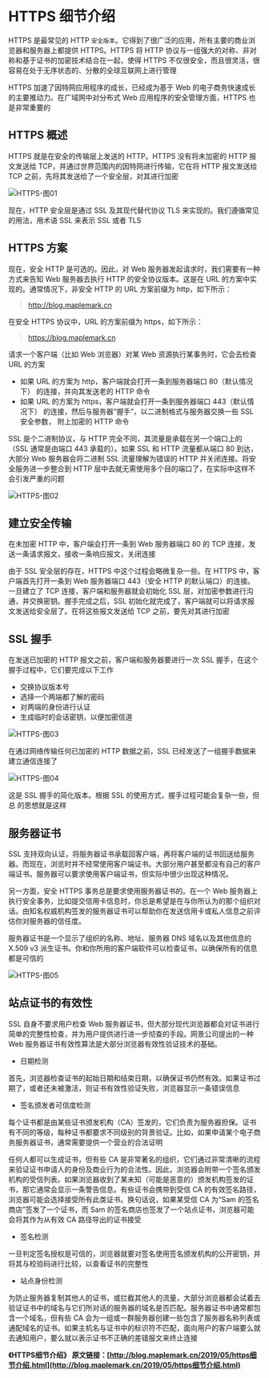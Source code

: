 # HTTPS 细节介绍

HTTPS 是最常见的 HTTP `安全版本`。它得到了很广泛的应用，所有主要的商业浏览器和服务器上都提供 HTTPS。HTTPS 将 HTTP 协议与一组强大的对称、非对称和基于证书的加密技术结合在一起，使得 HTTPS 不仅很安全，而且很灵活，很容易在处于无序状态的、分散的全球互联网上进行管理

HTTPS 加速了因特网应用程序的成长，已经成为基于 Web 的电子商务快速成长的主要推动力。在广域网中对分布式 Web 应用程序的安全管理方面，HTTPS 也是非常重要的

## HTTPS 概述

HTTPS 就是在安全的传输层上发送的 HTTP。HTTPS 没有将未加密的 HTTP 报文发送给 TCP，并通过世界范围内的因特网进行传输，它在将 HTTP 报文发送给 TCP 之前，先将其发送给了一个安全层，对其进行加密

![HTTPS-图01](./assets/https-01.png)

现在，HTTP 安全层是通过 SSL 及其现代替代协议 TLS 来实现的。我们遵循常见的用法，用术语 SSL 来表示 SSL 或者 TLS

## HTTPS 方案

现在，安全 HTTP 是可选的。因此，对 Web 服务器发起请求时，我们需要有一种方式来告知 Web 服务器去执行 HTTP 的安全协议版本。这是在 URL 的方案中实现的。通常情况下，非安全 HTTP 的 URL 方案前缀为 http，如下所示：

> http://blog.maplemark.cn

在安全 HTTPS 协议中，URL 的方案前缀为 https，如下所示：

> https://blog.maplemark.cn

请求一个客户端（比如 Web 浏览器）对某 Web 资源执行某事务时，它会去检查 URL 的方案

- 如果 URL 的方案为 http，客户端就会打开一条到服务器端口 80（默认情况下）
的连接，并向其发送老的 HTTP 命令
- 如果 URL 的方案为 https，客户端就会打开一条到服务器端口 443（默认情况下）
的连接，然后与服务器“握手”，以二进制格式与服务器交换一些 SSL 安全参数，
附上加密的 HTTP 命令

SSL 是个二进制协议，与 HTTP 完全不同，其流量是承载在另一个端口上的（SSL 通常是由端口 443 承载的）。如果 SSL 和 HTTP 流量都从端口 80 到达，大部分 Web 服务器会将二进制 SSL 流量理解为错误的 HTTP 并关闭连接。将安全服务进一步整合到 HTTP 层中去就无需使用多个目的端口了，在实际中这样不会引发严重的问题

![HTTPS-图02](./assets/https-02.png)

## 建立安全传输

在未加密 HTTP 中，客户端会打开一条到 Web 服务器端口 80 的 TCP 连接，发送一条请求报文，接收一条响应报文，关闭连接

由于 SSL 安全层的存在，HTTPS 中这个过程会略微复杂一些。在 HTTPS 中，客户端首先打开一条到 Web 服务器端口 443（安全 HTTP 的默认端口）的连接。一旦建立了 TCP 连接，客户端和服务器就会初始化 SSL 层，对加密参数进行沟通，并交换密钥。握手完成之后，SSL 初始化就完成了，客户端就可以将请求报文发送给安全层了。在将这些报文发送给 TCP 之前，要先对其进行加密

## SSL 握手

在发送已加密的 HTTP 报文之前，客户端和服务器要进行一次 SSL 握手，在这个握手过程中，它们要完成以下工作

- 交换协议版本号
- 选择一个两端都了解的密码
- 对两端的身份进行认证
- 生成临时的会话密钥，以便加密信道

![HTTPS-图03](./assets/https-03.png)

在通过网络传输任何已加密的 HTTP 数据之前，SSL 已经发送了一组握手数据来建立通信连接了

![HTTPS-图04](./assets/https-04.png)

这是 SSL 握手的简化版本。根据 SSL 的使用方式，握手过程可能会复杂一些，但总
的思想就是这样

## 服务器证书

SSL 支持双向认证，将服务器证书承载回客户端，再将客户端的证书回送给服务器。而现在，浏览时并不经常使用客户端证书。大部分用户甚至都没有自己的客户端证书。服务器可以要求使用客户端证书，但实际中很少出现这种情况。

另一方面，安全 HTTPS 事务总是要求使用服务器证书的。在一个 Web 服务器上执行安全事务，比如提交信用卡信息时，你总是希望是在与你所认为的那个组织对话。由知名权威机构签发的服务器证书可以帮助你在发送信用卡或私人信息之前评估你对服务器的信任度。

服务器证书是一个显示了组织的名称、地址、服务器 DNS 域名以及其他信息的 X.509 v3 派生证书。你和你所用的客户端软件可以检查证书，以确保所有的信息都是可信的

![HTTPS-图05](./assets/https-05.png)

## 站点证书的有效性

SSL 自身不要求用户检查 Web 服务器证书，但大部分现代浏览器都会对证书进行简单的完整性检查，并为用户提供进行进一步彻查的手段。网景公司提出的一种 Web 服务器证书有效性算法是大部分浏览器有效性验证技术的基础。

- 日期检测

首先，浏览器检查证书的起始日期和结束日期，以确保证书仍然有效。如果证书过期了，或者还未被激活，则证书有效性验证失败，浏览器显示一条错误信息

- 签名颁发者可信度检测

每个证书都是由某些证书颁发机构（CA）签发的，它们负责为服务器担保。证书有不同的等级，每种证书都要求不同级别的背景验证。比如，如果申请某个电子商务服务器证书，通常需要提供一个营业的合法证明

任何人都可以生成证书，但有些 CA 是非常著名的组织，它们通过非常清晰的流程来验证证书申请人的身份及商业行为的合法性。因此，浏览器会附带一个签名颁发机构的受信列表。如果浏览器收到了某未知（可能是恶意的）颁发机构签发的证书，那它通常会显示一条警告信息。有些证书会携带到受信 CA 的有效签名路径，浏览器可能会选择接受所有此类证书。换句话说，如果某受信 CA 为“Sam 的签名商店”签发了一个证书，而 Sam 的签名商店也签发了一个站点证书，浏览器可能会将其作为从有效 CA 路径导出的证书接受

- 签名检测

一旦判定签名授权是可信的，浏览器就要对签名使用签名颁发机构的公开密钥，并将其与校验码进行比较，以查看证书的完整性

- 站点身份检测

为防止服务器复制其他人的证书，或拦截其他人的流量，大部分浏览器都会试着去验证证书中的域名与它们所对话的服务器的域名是否匹配。服务器证书中通常都包含一个域名，但有些 CA 会为一组或一群服务器创建一些包含了服务器名称列表或通配域名的证书。如果主机名与证书中的标识符不匹配，面向用户的客户端要么就去通知用户，要么就以表示证书不正确的差错报文来终止连接

**《HTTPS细节介绍》 原文链接：[http://blog.maplemark.cn/2019/05/https细节介绍.html](http://blog.maplemark.cn/2019/05/https细节介绍.html)**